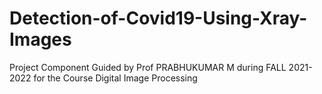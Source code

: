 # Detection-of-Covid19-Using-Xray-Images
 Project Component Guided by Prof PRABHUKUMAR M during FALL 2021-2022 for the Course Digital Image Processing
